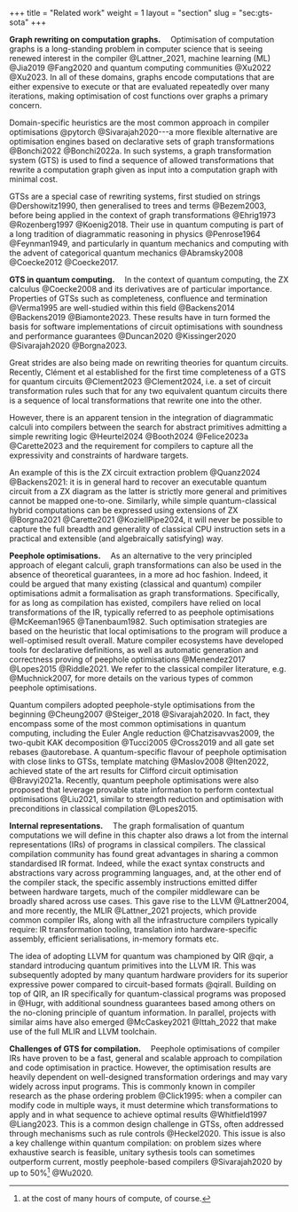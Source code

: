 +++
title = "Related work"
weight = 1
layout = "section"
slug = "sec:gts-sota"
+++

**Graph rewriting on computation graphs.**&emsp; Optimisation of computation
graphs is a long-standing problem in computer science that is seeing renewed
interest in the compiler @Lattner_2021, machine learning (ML) @Jia2019 @Fang2020
and quantum computing communities @Xu2022 @Xu2023. In all of these domains,
graphs encode computations that are either expensive to execute or that are
evaluated repeatedly over many iterations, making optimisation of cost functions
over graphs a primary concern.

Domain-specific heuristics are the most common approach in compiler
optimisations @pytorch @Sivarajah2020&#x200B;---a more flexible alternative are
optimisation engines based on declarative sets of graph transformations
@Bonchi2022 @Bonchi2022a. In such systems, a graph transformation system (GTS)
is used to find a sequence of allowed transformations that rewrite a computation
graph given as input into a computation graph with minimal cost.

GTSs are a special case of rewriting systems, first studied on strings
@Dershowitz1990, then generalised to trees and terms @Bezem2003, before being
applied in the context of graph transformations @Ehrig1973 @Rozenberg1997
@Koenig2018. Their use in quantum computing is part of a long tradition of
diagrammatic reasoning in physics @Penrose1964 @Feynman1949, and particularly in
quantum mechanics and computing with the advent of categorical quantum mechanics
@Abramsky2008 @Coecke2012 @Coecke2017.

**GTS in quantum computing.**&emsp; In the context of quantum computing, the ZX
calculus @Coecke2008 and its derivatives are of particular importance.
Properties of GTSs such as completeness, confluence and termination @Verma1995
are well-studied within this field @Backens2014 @Backens2019 @Biamonte2023.
These results have in turn formed the basis for software implementations of
circuit optimisations with soundness and performance guarantees @Duncan2020
@Kissinger2020 @Sivarajah2020 @Borgna2023.

Great strides are also being made on rewriting theories for quantum circuits.
Recently, Clément et al established for the first time completeness of a GTS for
quantum circuits @Clement2023 @Clement2024, i.e. a set of circuit transformation
rules such that for any two equivalent quantum circuits there is a sequence of
local transformations that rewrite one into the other.

However, there is an apparent tension in the integration of diagrammatic calculi
into compilers between the search for abstract primitives admitting a simple
rewriting logic @Heurtel2024 @Booth2024 @Felice2023a @Carette2023 and the
requirement for compilers to capture all the expressivity and constraints of
hardware targets.

An example of this is the ZX circuit extraction problem @Quanz2024
@Backens2021&#x200B;: it is in general hard to recover an executable quantum
circuit from a ZX diagram as the latter is strictly more general and primitives
cannot be mapped one-to-one. Similarly, while simple quantum-classical hybrid
computations can be expressed using extensions of ZX @Borgna2021 @Carette2021
@KoziellPipe2024, it will never be possible to capture the full breadth and
generality of classical CPU instruction sets in a practical and extensible (and
algebraically satisfying) way.

**Peephole optimisations.**&emsp; As an alternative to the very principled
approach of elegant calculi, graph transformations can also be used in the
absence of theoretical guarantees, in a more ad hoc fashion. Indeed, it could be
argued that many existing (classical and quantum) compiler optimisations admit a
formalisation as graph transformations. Specifically, for as long as compilation
has existed, compilers have relied on local transformations of the IR, typically
referred to as peephole optimisations @McKeeman1965 @Tanenbaum1982. Such
optimisation strategies are based on the heuristic that local optimisations to
the program will produce a well-optimised result overall. Mature compiler
ecosystems have developed tools for declarative definitions, as well as
automatic generation and correctness proving of peephole optimisations
@Menendez2017 @Lopes2015 @Riddle2021. We refer to the classical compiler
literature, e.g. @Muchnick2007, for more details on the various types of common
peephole optimisations.

Quantum compilers adopted peephole-style optimisations from the beginning
@Cheung2007 @Steiger_2018 @Sivarajah2020. In fact, they encompass some of the
most common optimisations in quantum computing, including the Euler Angle
reduction @Chatzisavvas2009, the two-qubit KAK decomposition @Tucci2005
@Cross2019 and all gate set rebases @autorebase. A quantum-specific flavour of
peephole optimisation with close links to GTSs, template matching @Maslov2008
@Iten2022, achieved state of the art results for Clifford circuit optimisation
@Bravyi2021a. Recently, quantum peephole optimisations were also proposed that
leverage provable state information to perform contextual optimisations
@Liu2021, similar to strength reduction and optimisation with preconditions in
classical compilation @Lopes2015.

**Internal representations.**&emsp; The graph formalisation of quantum
computations we will define in this chapter also draws a lot from the internal
representations (IRs) of programs in classical compilers. The classical
compilation community has found great advantages in sharing a common
standardised IR format. Indeed, while the exact syntax constructs and
abstractions vary across programming languages, and, at the other end of the
compiler stack, the specific assembly instructions emitted differ between
hardware targets, much of the compiler middleware can be broadly shared across
use cases. This gave rise to the LLVM @Lattner2004, and more recently, the MLIR
@Lattner_2021 projects, which provide common compiler IRs, along with all the
infrastructure compilers typically require: IR transformation tooling,
translation into hardware-specific assembly, efficient serialisations, in-memory
formats etc.

The idea of adopting LLVM for quantum was championed by QIR @qir, a standard
introducing quantum primitives into the LLVM IR. This was subsequently adopted
by many quantum hardware providers for its superior expressive power compared to
circuit-based formats @qirall. Building on top of QIR, an IR specifically for
quantum-classical programs was proposed in @Hugr, with additional soundness
guarantees based among others on the no-cloning principle of quantum
information. In parallel, projects with similar aims have also emerged
@McCaskey2021 @Ittah_2022 that make use of the full MLIR and LLVM toolchain.

**Challenges of GTS for compilation.**&emsp; Peephole optimisations of compiler
IRs have proven to be a fast, general and scalable approach to compilation and
code optimisation in practice. However, the optimisation results are heavily
dependent on well-designed transformation orderings and may vary widely across
input programs. This is commonly known in compiler research as the phase
ordering problem @Click1995&#x200B;: when a compiler can modify code in multiple
ways, it must determine which transformations to apply and in what sequence to
achieve optimal results @Whitfield1997 @Liang2023. This is a common design
challenge in GTSs, often addressed through mechanisms such as rule controls
@Heckel2020. This issue is also a key challenge within quantum compilation: on
problem sizes where exhaustive search is feasible, unitary sythesis tools can
sometimes outperform current, mostly peephole-based compilers @Sivarajah2020 by
up to 50%[^cost] @Wu2020.

[^cost]: at the cost of many hours of compute, of course.
